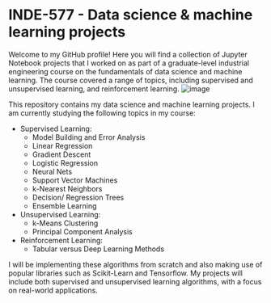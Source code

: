# INDE-577 - Data science &amp; machine learning projects
Welcome to my GitHub profile! Here you will find a collection of Jupyter Notebook projects that I worked on as part of a graduate-level industrial engineering course on the fundamentals of data science and machine learning. The course covered a range of topics, including supervised and unsupervised learning, and reinforcement learning.
![image](https://user-images.githubusercontent.com/115122863/233865322-0b7cf1b8-c201-4e48-a309-2814d9ca631d.png)


This repository contains my data science and machine learning projects. I am currently studying the following topics in my course:

- Supervised Learning:
  - Model Building and Error Analysis
  - Linear Regression
  - Gradient Descent
  - Logistic Regression
  - Neural Nets
  - Support Vector Machines
  - k-Nearest Neighbors
  - Decision/ Regression Trees
  - Ensemble Learning
- Unsupervised Learning:
  - k-Means Clustering
  - Principal Component Analysis
- Reinforcement Learning:
  - Tabular versus Deep Learning Methods


I will be implementing these algorithms from scratch and also making use of popular libraries such as Scikit-Learn and Tensorflow. My projects will include both supervised and unsupervised learning algorithms, with a focus on real-world applications.
